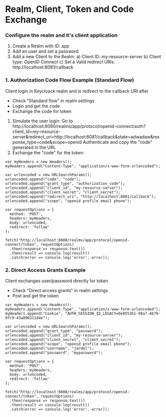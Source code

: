 # Realm, Client, Token and Code Exchange

### Configure the realm and it's client application

1. Create a Realm with ID: app
2. Add an user and set a password
3. Add a new Client to the Realm:
  a) Client ID: my-resource-server
  b) Client type: OpenID Connect
  c) Set a Valid redirect URIs: http://localhost:8081/callback

### 1. Authorization Code Flow Example (Standard Flow)
Client login in Keycloack realm and is redirect to the callback URI after
* Check "Standard flow" in realm settings
* Login and get the code
* Exchange the code for token

1. Simulate the user login:
  Go to http://localhost:8080/realms/app/protocol/openid-connect/auth?client_id=my-resource-server&redirect_uri=http://localhost:8081/callback&state=adwadaw&response_type=code&scope=openid
  Authenticate and copy the "code" generated in the URL
2. Exchange the "code" for the token:
```
var myHeaders = new Headers();
myHeaders.append("Content-Type", "application/x-www-form-urlencoded");

var urlencoded = new URLSearchParams();
urlencoded.append("code", "code");
urlencoded.append("grant_type", "authorization_code");
urlencoded.append("client_id", "my-resource-server");
urlencoded.append("client_secret", "client_secret");
urlencoded.append("redirect_uri", "http://localhost:8081/callback");
urlencoded.append("scope", "openid profile email phone");

var requestOptions = {
  method: 'POST',
  headers: myHeaders,
  body: urlencoded,
  redirect: 'follow'
};

fetch("http://localhost:8080/realms/app/protocol/openid-connect/token", requestOptions)
  .then(response => response.text())
  .then(result => console.log(result))
  .catch(error => console.log('error', error));
```
### 2. Direct Access Grants Example
Client exchanges user/password directly for token
* Check "Direct access grants" in realm settings
* Post and get the token

```
var myHeaders = new Headers();
myHeaders.append("Content-Type", "application/x-www-form-urlencoded");
myHeaders.append("Cookie", "AUTH_SESSION_ID_LEGACY=0e055361-98a7-4679-9fc9-43a896311d4e");

var urlencoded = new URLSearchParams();
urlencoded.append("grant_type", "password");
urlencoded.append("client_id", "my-resource-server");
urlencoded.append("client_secret", "client_secret");
urlencoded.append("scope", "openid profile email phone");
urlencoded.append("username", "jardel");
urlencoded.append("password", "mypassword");

var requestOptions = {
  method: 'POST',
  headers: myHeaders,
  body: urlencoded,
  redirect: 'follow'
};

fetch("http://localhost:8080/realms/app/protocol/openid-connect/token", requestOptions)
  .then(response => response.text())
  .then(result => console.log(result))
  .catch(error => console.log('error', error));
```
